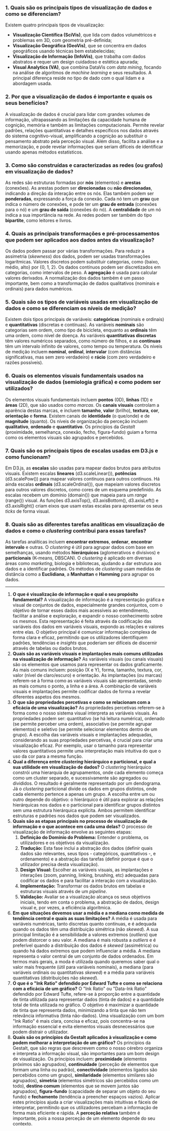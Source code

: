 ### 1. Quais são os principais tipos de visualização de dados e como se diferenciam?

Existem quatro principais tipos de visualização: 
- **Visualização Científica (SciVis)**, que lida com dados volumétricos e problemas em 3D, com geometria pré-definida; 
- **Visualização Geográfica (GeoVis)**, que se concentra em dados geográficos usando técnicas bem estabelecidas; 
- **Visualização de Informação (InfoVis)**, que trabalha com dados abstratos e requer um design cuidadoso e estética apurada;
- **Visual Analytics (VA)**, que combina DataVis com _data mining_, focando na análise de algoritmos de _machine learning_ e seus resultados. 
A principal diferença reside no tipo de dado com o qual lidam e a abordagem usada.

### 2. Por que a visualização de dados é importante e quais os seus benefícios?

A visualização de dados é crucial para lidar com grandes volumes de informação, ultrapassando as limitações da capacidade humana de cognição, memória e também as limitações computacionais. Permite revelar padrões, relações quantitativas e detalhes específicos nos dados através do sistema cognitivo-visual, amplificando a cognição ao substituir o pensamento abstrato pela perceção visual. Além disso, facilita a análise e a memorização, e pode revelar informações que seriam difíceis de identificar usando apenas métodos estatísticos.

### 3. Como são construídas e caracterizadas as redes (ou grafos) em visualização de dados?

As redes são estruturas formadas por **nós** (elementos) e **arestas** (conexões). As arestas podem ser **direcionadas** ou **não direcionadas**, indicando a direção da interação entre os nós. Elas também podem ser **ponderadas**, expressando a força da conexão. Cada nó tem um **grau** que indica o número de conexões, e pode ter um **grau de entrada** (conexões para o nó) e um **grau de saída** (conexões do nó). A **centralidade** de um nó indica a sua importância na rede. As redes podem ser também do tipo **bipartite**, como leitores e livros.

### 4. Quais as principais transformações e pré-processamentos que podem ser aplicados aos dados antes da visualização?

Os dados podem passar por várias transformações. Para reduzir a assimetria (_skewness_) dos dados, podem ser usadas transformações logarítmicas. Valores discretos podem substituir categorias, como {baixo, médio, alto} por {0, 1, 2}. Os dados contínuos podem ser discretizados em categorias, como intervalos de peso. A **agregação** é usada para calcular valores derivados. A normalização dos dados também é um passo importante, bem como a transformação de dados qualitativos (nominais e ordinais) para dados numéricos.

### 5. Quais são os tipos de variáveis usadas em visualização de dados e como se diferenciam os níveis de medição?

Existem dois tipos principais de variáveis: **categóricas** (nominais e ordinais) e **quantitativas** (discretas e contínuas). As variáveis **nominais** são categorias sem ordem, como tipo de bicicleta, enquanto as **ordinais** têm uma ordem, como nível de doença. As variáveis **quantitativas discretas** têm valores numéricos separados, como número de filhos, e as **contínuas** têm um intervalo infinito de valores, como tempo ou temperatura. Os níveis de medição incluem **nominal**, **ordinal**, **intervalar** (com distâncias significativas, mas sem zero verdadeiro) e **rácio** (com zero verdadeiro e razões possíveis).

### 6. Quais os elementos visuais fundamentais usados na visualização de dados (semiologia gráfica) e como podem ser utilizados?

Os elementos visuais fundamentais incluem **pontos** (0D), **linhas** (1D) e **áreas** (2D), que são usados como _marcas_. Os **canais visuais** controlam a aparência destas marcas, e incluem **tamanho**, **valor** (brilho), **textura**, **cor**, **orientação** e **forma**. Existem canais de **identidade** (o que/onde) e de **magnitude** (quanto). Os níveis de organização da perceção incluem **qualitativo**, **ordenado** e **quantitativo**. Os princípios da _Gestalt_ (proximidade, semelhança, conexão, fecho, figura-fundo) guiam a forma como os elementos visuais são agrupados e percebidos.

### 7. Quais são os principais tipos de escalas usadas em D3.js e como funcionam?

Em D3.js, as **escalas** são usadas para mapear dados brutos para atributos visuais. Existem escalas **lineares** (d3.scaleLinear()), **potências** (d3.scalePow()) para mapear valores contínuos para outros contínuos. Há ainda escalas **ordinais** (d3.scaleOrdinal()), que mapeiam valores discretos para outros valores discretos, como cores de um esquema predefinido. As escalas recebem um domínio (domain()) que mapeia para um _range_ (range()) visual. As funções d3.axisTop(), d3.axisBottom(), d3.axisLeft() e d3.axisRight() criam eixos que usam estas escalas para apresentar os seus _ticks_ de forma visual.

### 8. Quais são as diferentes tarefas analíticas em visualização de dados e como o _clustering_ contribui para essas tarefas?

As tarefas analíticas incluem **encontrar extremos**, **ordenar**, **encontrar intervalo** e outras. O _clustering_ é útil para agrupar dados com base em semelhanças, usando métodos **hierárquicos** (aglomerativos e divisivos) e **particionais** (K-means, DBSCAN). O _clustering_ é aplicado em diversas áreas como _marketing_, biologia e bibliotecas, ajudando a dar estrutura aos dados e a identificar padrões. Os métodos de _clustering_ usam medidas de distância como a **Euclidiana**, a **Manhattan** e **Hamming** para agrupar os dados.

---

1. **O que é visualização de informação e qual o seu propósito fundamental?**
	A visualização de informação é a representação gráfica e visual de conjuntos de dados, especialmente grandes conjuntos, com o objetivo de tornar esses dados mais acessíveis ao entendimento, facilitar a análise e exploração, e expandir o nosso conhecimento sobre os mesmos. Esta representação é feita através da codificação das variáveis dos dados em variáveis visuais, expondo as relações e valores entre elas. O objetivo principal é comunicar informação complexa de forma clara e eficaz, permitindo que os utilizadores identifiquem padrões, tendências e _insights_ que poderiam ser difíceis de discernir através de tabelas ou dados brutos.
2. **Quais são as variáveis visuais e implantações mais comuns utilizadas na visualização de informação?** 
	As variáveis visuais (ou canais visuais) são os elementos que usamos para representar os dados graficamente. As mais comuns incluem: posição (X e Y), forma, tamanho, textura, cor, valor (nível de claro/escuro) e orientação. As implantações (ou marcas) referem-se à forma como as variáveis visuais são apresentadas, sendo as mais comuns o ponto, a linha e a área. A combinação de variáveis visuais e implantações permite codificar dados de forma a revelar diferentes aspetos dos mesmos.
3. **O que são propriedades percetivas e como se relacionam com a eficácia de uma visualização?**
	As propriedades percetivas referem-se à forma como o nosso sistema visual interpreta as variáveis visuais. As propriedades podem ser: quantitativo (se há leitura numérica), ordenado (se permite perceber uma ordem), associativo (se permite agrupar elementos) e seletivo (se permite selecionar elementos dentro de um grupo). A escolha das variáveis visuais e implantações adequadas, considerando as suas propriedades percetivas, é crucial para criar uma visualização eficaz. Por exemplo, usar o tamanho para representar valores quantitativos permite uma interpretação mais intuitiva do que o uso da cor para a mesma função.
4. **Qual a diferença entre _clustering_ hierárquico e particional, e qual a sua utilidade em visualização de dados?**
	O _clustering_ hierárquico constrói uma hierarquia de agrupamentos, onde cada elemento começa como um cluster separado, e sucessivamente são agregados ou divididos. O resultado é geralmente representado por um dendograma. Já o _clustering_ particional divide os dados em grupos distintos, onde cada elemento pertence a apenas um grupo. A escolha entre um ou outro depende do objetivo: o hierárquico é útil para explorar as relações hierárquicas nos dados e o particional para identificar grupos distintos sem uma estrutura hierárquica explícita. Ambos permitem identificar estruturas e padrões nos dados que podem ser visualizados.
5. **Quais são as etapas principais no processo de visualização de informação e o que acontece em cada uma delas?**
	O processo de visualização de informação envolve as seguintes etapas:
	1. **Definição do Domínio do Problema:** 
	   Entender o problema, os utilizadores e os objetivos da visualização.
	2. **Tradução:** 
	   Esta fase inclui a abstração dos dados (definir quais dados são relevantes, seus tipos - categóricos, quantitativos -, e ordenamento) e a abstração das tarefas (definir porque é que o utilizador precisa desta visualização).
	3. **Design Visual:** 
	   Escolher as variáveis visuais, as implantações e interações (zoom, panning, linking, brushing, etc) adequadas para codificar os dados e para facilitar a interação com a visualização.
	4. **Implementação:** 
	   Transformar os dados brutos em tabelas e estruturas visuais através de um _pipeline_.
	5. **Validação:** 
	    Avaliar se a visualização alcança os seus objetivos iniciais, tendo em conta o problema, a abstração de dados, design visual e, por vezes, a eficiência algorítmica.
6. **Em que situações devemos usar a média e a mediana como medida de tendência central e quais as suas limitações?**
	A média é usada para variáveis numéricas, tanto discretas quanto contínuas, e é adequada quando os dados têm uma distribuição simétrica (não _skewed_). A sua principal limitação é a sensibilidade a valores extremos (_outliers_) que podem distorcer o seu valor. A mediana é mais robusta a _outliers_ e é preferível quando a distribuição dos dados é _skewed_ (assimétrica) ou quando há dados extremos que podem influenciar a média. A mediana representa o valor central de um conjunto de dados ordenados. Em termos mais gerais, a moda é utilizada quando queremos saber qual o valor mais frequente (útil para variáveis nominais), a mediana (para variáveis ordinais ou quantitativas _skewed_) e a média para variáveis quantitativas (distribuições não _skewed_).
7. **O que é o "Ink Ratio" defendido por Edward Tufte e como se relaciona com a eficácia de um gráfico?**
	O "Ink Ratio" ou "Data-Ink Ratio" defendido por Edward Tufte, refere-se à proporção entre a quantidade de tinta utilizada para representar dados (tinta de dados) e a quantidade total de tinta utilizada no gráfico. O objetivo é maximizar a quantidade de tinta que representa dados, minimizando a tinta que não tem relevância informativa (tinta não-dados). Uma visualização com um bom "Ink Ratio" é mais clara, concisa e eficaz, pois concentra-se na informação essencial e evita elementos visuais desnecessários que podem distrair o utilizador.
8. **Quais são os princípios da Gestalt aplicados à visualização e como podem melhorar a interpretação de um gráfico?**
	Os princípios da Gestalt, que são regras que descrevem como o nosso cérebro organiza e interpreta a informação visual, são importantes para um bom design de visualização. Os princípios incluem: **proximidade** (elementos próximos são agrupados), **continuidade** (perceção de elementos que formam uma linha ou padrão), **conectividade** (elementos ligados são percebidos como um grupo), **similaridade** (elementos similares são agrupados), **simetria** (elementos simétricos são percebidos como um todo), **destino comum** (elementos que se movem juntos são agrupados), **figura-fundo** (capacidade de separar um objeto do seu fundo) e **fechamento** (tendência a preencher espaços vazios). Aplicar estes princípios ajuda a criar visualizações mais intuitivas e fáceis de interpretar, permitindo que os utilizadores percebam a informação de forma mais eficiente e rápida. A **perceção relativa** também é importante, pois a nossa perceção de um elemento depende do seu contexto.